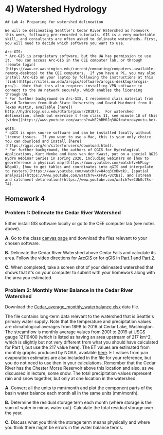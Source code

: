 # 4) Watershed Hydrology


```note
## Lab 4: Preparing for watershed delineation

We will be delineating Seattle's Cedar River Watershed as homework this week, following pre-recorded tutorials. GIS is a very marketable skill, and consultants are often asked to delineate watersheds. First, you will need to decide which software you want to use.

Arc-GIS:  
* Arc-GIS is proprietary software, but the UW has permission to use it.  You can access Arc-GIS in the CEE computer lab, or through [remote login](https://www.ce.washington.edu/current/computing/computers-available-remote-desktop) to the CEE computers.  If you have a PC, you may also install Arc-GIS on your laptop by following the instructions at this [link](https://sites.uw.edu/arcgis/software/arcgis-desktop/arcgis-pro/).  Note that this also requires installing VPN software to connect to the UW network securely, which enables the licensing through UW.   
* For further background on Arc-GIS, I recommend class material from David Tarboton from Utah State University and David Maidment from U. Texas Austin, available [here]( http://hydrology.usu.edu/dtarb/giswr/2018/).  For watershed delineation, check out exercise 4 from class 11, see minute 10 of this [video](https://www.youtube.com/watch?v=hE2hBMRJq3U&feature=youtu.be).

qGIS: 
* qGIS is open source software and can be installed locally without license issues.  If you want to use a Mac, this is your only choice.  You can download and install [here](https://qgis.org/en/site/forusers/download.html).
* For further background, the authors of QGIS for Hydrological Applications, Kurt Menke and Hans van der Kwast, put on a special QGIS Hydro Webinar Series in spring 2020, including webinars on [how to georeference a physical map](https://www.youtube.com/watch?v=hPLqy-NBgu8), [how to get tables and coordinates into qGIS and interpolate to rasters](https://www.youtube.com/watch?v=84cq3CmBwck), [spatial analysis](https://www.youtube.com/watch?v=XFFAS-UctBs), and [stream and catchment delineation](https://www.youtube.com/watch?v=2Ub0c7Ss-T4).

```


## Homework 4

### Problem 1: Delineate the Cedar River Watershed

Either install GIS software locally or go to the CEE computer lab (see notes above).
 
**A.** Go to the class [canvas page](https://canvas.uw.edu) and download the files relevant to your chosen software.  

**B.** Delineate the Cedar River Watershed above Cedar Falls and calculate its area.  Follow the video directions for [ArcGIS](https://youtu.be/MR6_IenN9vI) or for qGIS in [Part 1](https://youtu.be/u9tiOomhgIg) and [Part 2](https://youtu.be/IXkFH0elFZk).

**C.** When completed, take a screen shot of your delineated watershed that shows that it's on your computer to submit with your homework along with the area you estimated.
 


### Problem 2: Monthly Water Balance in the Cedar River Watershed 

Download the [Cedar_average_monthly_waterbalance.xlsx](data/Cedar_average_monthly_waterbalance.xlsx) data file.

The file contains long-term data relevant to the watershed that is Seattle's primary water supply.  Note that the temperature and precipitation values are climatological averages from 1898 to 2016 at Cedar Lake, Washington.  The streamflow is monthly average values from 2001 to 2019 at USGS gauge 12116400 (which is listed as having an area upstream of 217 km^2, which is slightly but not very different from what you should have calculated for Part 1, but use the 217 value here).  The ET values are estimated from monthly graphs produced by NOAA, available [here](http://www.cpc.ncep.noaa.gov/soilmst/e.shtml).  ET values from pan evaporation estimates are also included in the file for your reference, but you do not need to use then in your calculations.   Remember that the Cedar River has the Chester Morse Reservoir above this location and also, as we discussed in lecture, some snow.  The total precipitation values represent rain and snow together, but only at one location in the watershed. 

 **A.** Convert all the units to mm/month and plot the component parts of the basin water balance each month all in the same units (mm/month). 

 **B.** Determine the residual storage term each month (where storage is the sum of water in minus water out).  Calculate the total residual storage over the year.

 **C.** Discuss what you think the storage term means physically and where you think there might be errors in the water balance terms.

